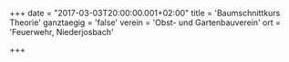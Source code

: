 +++
date = "2017-03-03T20:00:00.001+02:00"
title = 'Baumschnittkurs Theorie'
ganztaegig = 'false'
verein = 'Obst- und Gartenbauverein'
ort = 'Feuerwehr, Niederjosbach'

+++

      